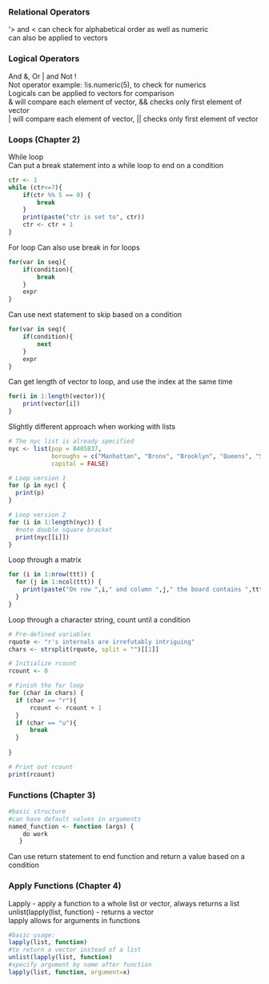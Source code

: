 ### Relational Operators  
'> and < can check for alphabetical order as well as numeric  
    can also be applied to vectors


### Logical Operators  
And &, Or | and Not !  
Not operator example: !is.numeric(5), to check for numerics  
Logicals can be applied to vectors for comparison  
& will compare each element of vector, && checks only first element of vector  
| will compare each element of vector, || checks only first element of vector  

### Loops (Chapter 2)  
While loop  
Can put a break statement into a while loop to end on a condition  
```R
ctr <- 1
while (ctr<=7){
    if(ctr %% 5 == 0) {
        break
    }
    print(paste("ctr is set to", ctr))
    ctr <- ctr + 1
}
```
  
For loop 
Can also use break in for loops
```R
for(var in seq){
    if(condition){
        break
    }
    expr
}
```
Can use next statement to skip based on a condition
```R
for(var in seq){
    if(condition){
        next
    }
    expr
}
```
Can get length of vector to loop, and use the index at the same time
```R
for(i in 1:length(vector)){
    print(vector[i])
}
```
Slightly different approach when working with lists
```R
# The nyc list is already specified
nyc <- list(pop = 8405837, 
            boroughs = c("Manhattan", "Bronx", "Brooklyn", "Queens", "Staten Island"), 
            capital = FALSE)

# Loop version 1
for (p in nyc) {
  print(p)
}

# Loop version 2
for (i in 1:length(nyc)) {
  #note double square bracket
  print(nyc[[i]])
}
``` 
Loop through a matrix  
```R
for (i in 1:nrow(ttt)) {
  for (j in 1:ncol(ttt)) {
    print(paste("On row ",i," and column ",j," the board contains ",ttt[i,j]))
  }
}
```
Loop through a character string, count until a condition  
```R
# Pre-defined variables
rquote <- "r's internals are irrefutably intriguing"
chars <- strsplit(rquote, split = "")[[1]]

# Initialize rcount
rcount <- 0

# Finish the for loop
for (char in chars) {
  if (char == "r"){
      rcount <- rcount + 1
  }
  if (char == "u"){
      break
  }
  
}

# Print out rcount
print(rcount)
```

### Functions (Chapter 3)  
```R
#basic structure
#can have default values in arguments
named_function <- function (args) {
    do work
   }
```
Can use return statement to end function and return a value based on a condition  

### Apply Functions (Chapter 4)  
Lapply - apply a function to a whole list or vector, always returns a list  
unlist(lapply(list, function) - returns a vector  
lapply allows for arguments in functions  
```R
#basic usage: 
lapply(list, function)  
#to return a vector instead of a list
unlist(lapply(list, function)
#specify argument by name after function
lapply(list, function, argument=x) 
```

